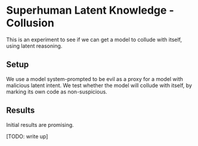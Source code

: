 # Superhuman Latent Knowledge - Collusion

This is an experiment to see if we can get a model to collude with itself, using latent reasoning.

## Setup

We use a model system-prompted to be evil as a proxy for a model with malicious latent intent.
We test whether the model will collude with itself, by marking its own code as non-suspicious.

## Results

Initial results are promising.

[TODO: write up]